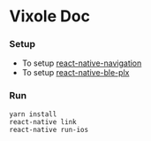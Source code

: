 # Vixole Doc

### Setup
- To setup [react-native-navigation](https://wix.github.io/react-native-navigation/#/installation-ios)
- To setup [react-native-ble-plx](https://github.com/Polidea/react-native-ble-plx)

### Run

```
yarn install
react-native link
react-native run-ios

```



